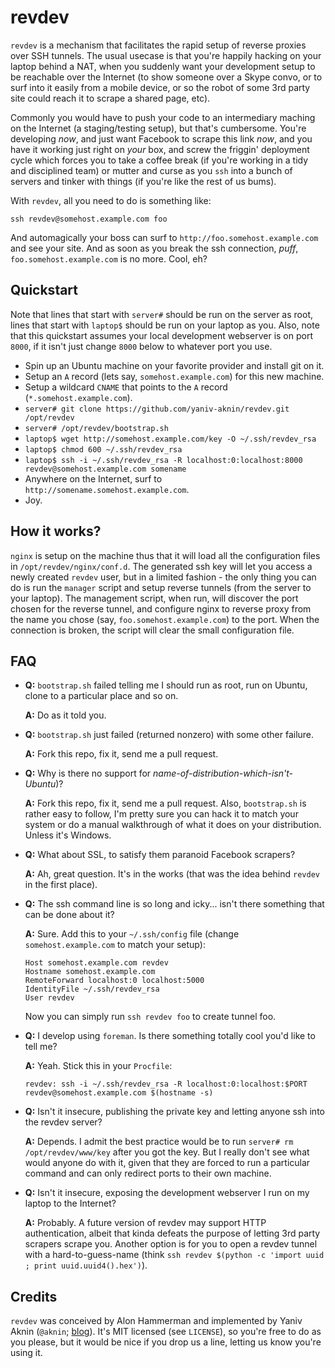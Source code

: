 # revdev #

`revdev` is a mechanism that facilitates the rapid setup of reverse proxies over SSH tunnels. The usual usecase is that you're happily hacking on your laptop behind a NAT, when you suddenly want your development setup to be reachable over the Internet (to show someone over a Skype convo, or to surf into it easily from a mobile device, or so the robot of some 3rd party site could reach it to scrape a shared page, etc).

Commonly you would have to push your code to an intermediary maching on the Internet (a staging/testing setup), but that's cumbersome. You're developing _now_, and just want Facebook to scrape this link _now_, and you have it working just right on _your_ box, and screw the friggin' deployment cycle which forces you to take a coffee break (if you're working in a tidy and disciplined team) or mutter and curse as you `ssh` into a bunch of servers and tinker with things (if you're like the rest of us bums).

With `revdev`, all you need to do is something like:

    ssh revdev@somehost.example.com foo

And automagically your boss can surf to `http://foo.somehost.example.com` and see your site. And as soon as you break the ssh connection, _puff_, `foo.somehost.example.com` is no more. Cool, eh?

## Quickstart ##

Note that lines that start with `server#` should be run on the server as root, lines that start with `laptop$` should be run on your laptop as you. Also, note that this quickstart assumes your local development webserver is on port `8000`, if it isn't just change `8000` below to whatever port you use.

* Spin up an Ubuntu machine on your favorite provider and install git on it.
* Setup an `A` record (lets say, `somehost.example.com`) for this new machine.
* Setup a wildcard `CNAME` that points to the `A` record (`*.somehost.example.com`).
* `server# git clone https://github.com/yaniv-aknin/revdev.git /opt/revdev`
* `server# /opt/revdev/bootstrap.sh`
* `laptop$ wget http://somehost.example.com/key -O ~/.ssh/revdev_rsa`
* `laptop$ chmod 600 ~/.ssh/revdev_rsa`
* `laptop$ ssh -i ~/.ssh/revdev_rsa -R localhost:0:localhost:8000 revdev@somehost.example.com somename`
* Anywhere on the Internet, surf to `http://somename.somehost.example.com`.
* Joy.

## How it works? ##

`nginx` is setup on the machine thus that it will load all the configuration files in `/opt/revdev/nginx/conf.d`. The generated ssh key will let you access a newly created `revdev` user, but in a limited fashion - the only thing you can do is run the `manager` script and setup reverse tunnels (from the server to your laptop). The management script, when run, will discover the port chosen for the reverse tunnel, and configure nginx to reverse proxy from the name you chose (say, `foo.somehost.example.com`) to the port. When the connection is broken, the script will clear the small configuration file.

## FAQ ##

*   **Q:** `bootstrap.sh` failed telling me I should run as root, run on Ubuntu, clone to a particular place and so on.

    **A:** Do as it told you.

*   **Q:** `bootstrap.sh` just failed (returned nonzero) with some other failure.

    **A:** Fork this repo, fix it, send me a pull request.

*   **Q:** Why is there no support for _name-of-distribution-which-isn't-Ubuntu_)?

    **A:** Fork this repo, fix it, send me a pull request. Also, `bootstrap.sh` is rather easy to follow, I'm pretty sure you can hack it to match your system or do a manual walkthrough of what it does on your distribution. Unless it's Windows.

*   **Q:** What about SSL, to satisfy them paranoid Facebook scrapers?

    **A:** Ah, great question. It's in the works (that was the idea behind `revdev` in the first place).

*   **Q:** The ssh command line is so long and icky... isn't there something that can be done about it?

    **A:** Sure. Add this to your `~/.ssh/config` file (change `somehost.example.com` to match your setup):

        Host somehost.example.com revdev
        Hostname somehost.example.com
        RemoteForward localhost:0 localhost:5000
        IdentityFile ~/.ssh/revdev_rsa
        User revdev

    Now you can simply run `ssh revdev foo` to create tunnel foo.

*   **Q:** I develop using `foreman`. Is there something totally cool you'd like to tell me?

    **A:** Yeah. Stick this in your `Procfile`:

        revdev: ssh -i ~/.ssh/revdev_rsa -R localhost:0:localhost:$PORT revdev@somehost.example.com $(hostname -s)

*   **Q:** Isn't it insecure, publishing the private key and letting anyone ssh into the revdev server?

    **A:** Depends. I admit the best practice would be to run `server# rm /opt/revdev/www/key` after you got the key. But I really don't see what would anyone do with it, given that they are forced to run a particular command and can only redirect ports to their own machine.

*   **Q:** Isn't it insecure, exposing the development webserver I run on my laptop to the Internet?

    **A:** Probably. A future version of revdev may support HTTP authentication, albeit that kinda defeats the purpose of letting 3rd party scrapers scrape you. Another option is for you to open a revdev tunnel with a hard-to-guess-name (think `ssh revdev $(python -c 'import uuid ; print uuid.uuid4().hex')`).

## Credits ##

`revdev` was conceived by Alon Hammerman and implemented by Yaniv Aknin (`@aknin`; [blog](http://tech.blog.aknin.name)). It's MIT licensed (see `LICENSE`), so you're free to do as you please, but it would be nice if you drop us a line, letting us know you're using it.
